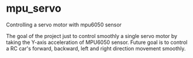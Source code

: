 # mpu_servo
Controlling a servo motor with mpu6050 sensor

The goal of the project just to control smoothly a single servo motor by taking the Y-axis acceleration of MPU6050 sensor. 
Future goal is to control a RC car's forward, backward, left and right direction movement smoothly.
